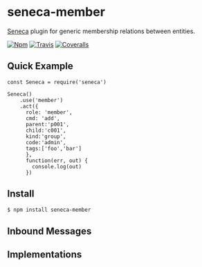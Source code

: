 # seneca-member

[Seneca](senecajs.org) plugin for generic membership relations between entities.

[![Npm][BadgeNpm]][Npm]
[![Travis][BadgeTravis]][Travis]
[![Coveralls][BadgeCoveralls]][Coveralls]


## Quick Example

```
const Seneca = require('seneca')

Seneca()
    .use('member')
    .act({
      role: 'member',
      cmd: 'add',
      parent:'p001', 
      child:'c001', 
      kind:'group', 
      code:'admin', 
      tags:['foo','bar']
      },
      function(err, out) {
        console.log(out)
      })
```

## Install

```sh
$ npm install seneca-member
```


## Inbound Messages



## Implementations



[BadgeCoveralls]: https://coveralls.io/repos/voxgig/seneca-member/badge.svg?branch=master&service=github
[BadgeNpm]: https://badge.fury.io/js/seneca-member.svg
[BadgeTravis]: https://travis-ci.org/voxgig/seneca-member.svg?branch=master
[Coveralls]: https://coveralls.io/github/voxgig/seneca-member?branch=master
[Npm]: https://www.npmjs.com/package/seneca-member
[Travis]: https://travis-ci.org/voxgig/seneca-member?branch=master

